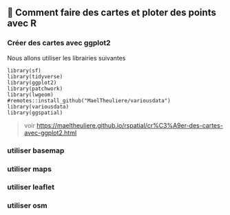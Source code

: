 ## 📖 Comment faire des cartes et ploter des points avec R

### Créer des cartes avec ggplot2
Nous allons utiliser les librairies suivantes
```{r}
library(sf)
library(tidyverse)
library(ggplot2)
library(patchwork)
library(lwgeom)
#remotes::install_github("MaelTheuliere/variousdata")
library(variousdata)
library(ggspatial)
```

> voir https://maeltheuliere.github.io/rspatial/cr%C3%A9er-des-cartes-avec-ggplot2.html

### utiliser basemap

### utiliser maps

### utiliser leaflet

### utiliser osm

